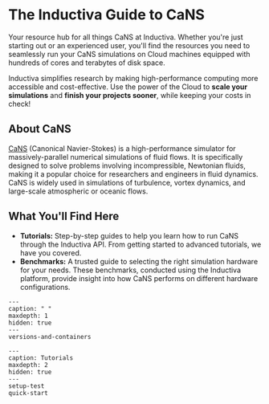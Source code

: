 # The Inductiva Guide to CaNS
Your resource hub for all things CaNS at Inductiva. Whether you're just starting out or an experienced user, you'll find the resources you need to seamlessly run your CaNS simulations on Cloud machines equipped with hundreds of cores and terabytes of disk space.

Inductiva simplifies research by making high-performance computing more accessible and cost-effective. Use the power of the Cloud to **scale your simulations** and **finish your projects sooner**, while keeping your costs in check!

## About CaNS
[CaNS](https://github.com/CaNS-World/CaNS) (Canonical Navier-Stokes) is a high-performance simulator for massively-parallel numerical simulations of fluid flows. It is specifically designed to solve problems involving incompressible, Newtonian fluids, making it a popular choice for researchers and engineers in fluid dynamics. CaNS is widely used in simulations of turbulence, vortex dynamics, and large-scale atmospheric or oceanic flows.

## What You'll Find Here
- **Tutorials:** Step-by-step guides to help you learn how to run CaNS through the Inductiva API. From getting started to advanced tutorials, we have you covered.
- **Benchmarks:** A trusted guide to selecting the right simulation hardware for your needs. These benchmarks, conducted using the Inductiva platform, provide insight into how CaNS performs on different hardware configurations.


```{toctree}
---
caption: " "
maxdepth: 1
hidden: true
---
versions-and-containers
```


```{toctree}
---
caption: Tutorials
maxdepth: 2
hidden: true
--- 
setup-test
quick-start
```
